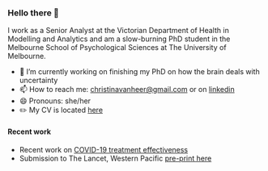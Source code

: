 ### Hello there 👋
I work as a Senior Analyst at the Victorian Department of Health in Modelling and Analytics and am a slow-burning PhD student in the Melbourne School of Psychological Sciences at The University of Melbourne. 

- 🧠 I’m currently working on finishing my PhD on how the brain deals with uncertainty 
- 📫 How to reach me: christinavanheer@gmail.com or on [linkedin](https://www.linkedin.com/in/christina-van-heer/)
- 😄 Pronouns: she/her
- ✏️ My CV is located [here](https://github.com/cvanheer/CV)


#### Recent work 
- Recent work on [COVID-19 treatment effectiveness](https://theconversation.com/paxlovid-is-australias-first-line-covid-antiviral-but-lagevrio-also-prevents-severe-disease-in-over-70s-195349) 
- Submission to The Lancet, Western Pacific [pre-print here](https://papers.ssrn.com/sol3/papers.cfm?abstract_id=4495142)


